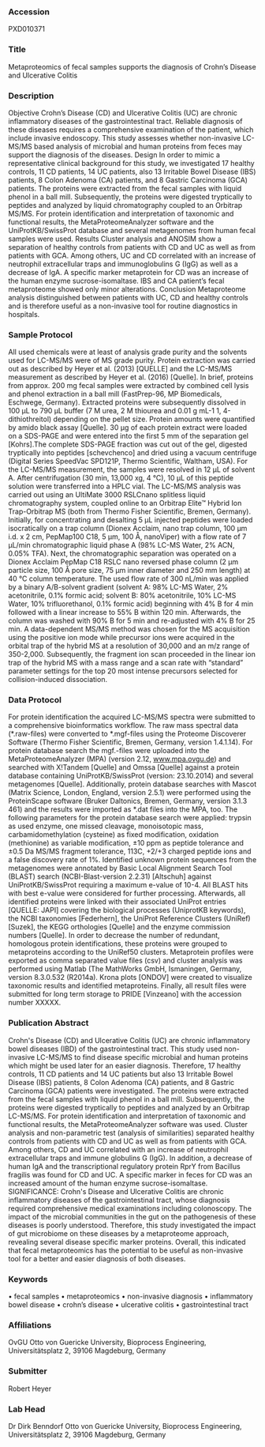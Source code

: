 ### Accession
PXD010371

### Title
Metaproteomics of fecal samples supports the diagnosis of Crohn’s Disease and Ulcerative Colitis

### Description
Objective Crohn’s Disease (CD) and Ulcerative Colitis (UC) are chronic inflammatory diseases of the gastrointestinal tract. Reliable diagnosis of these diseases requires a comprehensive examination of the patient, which include invasive endoscopy. This study assesses whether non-invasive LC-MS/MS based analysis of microbial and human proteins from feces may support the diagnosis of the diseases.  Design In order to mimic a representative clinical background for this study, we investigated 17 healthy controls, 11 CD patients, 14 UC patients, also 13 Irritable Bowel Disease (IBS) patients, 8 Colon Adenoma (CA) patients, and 8 Gastric Carcinoma (GCA) patients. The proteins were extracted from the fecal samples with liquid phenol in a ball mill. Subsequently, the proteins were digested tryptically to peptides and analyzed by liquid chromatography coupled to an Orbitrap MS/MS. For protein identification and interpretation of taxonomic and functional results, the MetaProteomeAnalyzer software and the UniProtKB/SwissProt database and several metagenomes from human fecal samples were used.  Results Cluster analysis and ANOSIM show a separation of healthy controls from patients with CD and UC as well as from patients with GCA. Among others, UC and CD correlated with an increase of neutrophil extracellular traps and immunoglobulins G (IgG) as well as a decrease of IgA.  A specific marker metaprotein for CD was an increase of the human enzyme sucrose-isomaltase. IBS and CA patient’s fecal metaproteome showed only minor alterations.   Conclusion Metaproteome analysis distinguished between patients with UC, CD and healthy controls and is therefore useful as a non-invasive tool for routine diagnostics in hospitals.

### Sample Protocol
All used chemicals were at least of analysis grade purity and the solvents used for LC-MS/MS were of MS grade purity. Protein extraction was carried out as described by Heyer et al. (2013) [QUELLE] and the LC-MS/MS measurement as described by Heyer et al. (2016) [Quelle]. In brief, proteins from approx. 200 mg fecal samples were extracted by combined cell lysis and phenol extraction in a ball mill (FastPrep-96, MP Biomedicals, Eschwege, Germany). Extracted proteins were subsequently dissolved in 100 µL to 790 µL buffer (7 M urea, 2 M thiourea and 0.01 g mL-1 1, 4-dithiothreitol) depending on the pellet size. Protein amounts were quantified by amido black assay [Quelle]. 30 µg of each protein extract were loaded on a SDS-PAGE and were entered into the first 5 mm of the separation gel [Kohrs].The complete SDS-PAGE fraction was cut out of the gel, digested tryptically into peptides [schevchenco] and dried using a vacuum centrifuge (Digital Series SpeedVac SPD121P, Thermo Scientific, Waltham, USA). For the LC-MS/MS measurement, the samples were resolved in 12 µL of solvent A. After centrifugation (30 min, 13,000 xg, 4 °C), 10 µL of this peptide solution were transferred into a HPLC vial. The LC-MS/MS analysis was carried out using an UltiMate 3000 RSLCnano splitless liquid chromatography system, coupled online to an Orbitrap Elite™ Hybrid Ion Trap-Orbitrap MS (both from Thermo Fisher Scientific, Bremen, Germany). Initially, for concentrating and desalting 5 µL injected peptides were loaded isocratically on a trap column (Dionex Acclaim, nano trap column, 100 μm i.d. x 2 cm, PepMap100 C18, 5 μm, 100 Å, nanoViper) with a flow rate of 7 μL/min chromatographic liquid phase A (98% LC-MS Water, 2% ACN, 0.05% TFA). Next, the chromatographic separation was operated on a Dionex Acclaim PepMap C18 RSLC nano reversed phase column (2 μm particle size, 100 Å pore size, 75 μm inner diameter and 250 mm length) at 40 °C column temperature. The used flow rate of 300 nL/min was applied by a binary A/B-solvent gradient (solvent A: 98% LC-MS Water, 2% acetonitrile, 0.1% formic acid; solvent B: 80% acetonitrile, 10% LC-MS Water, 10% trifluorethanol, 0.1% formic acid) beginning with 4% B for 4 min followed with a linear increase to 55% B within 120 min. Afterwards, the column was washed with 90% B for 5 min and re-adjusted with 4% B for 25 min. A data-dependent MS/MS method was chosen for the MS acquisition using the positive ion mode while precursor ions were acquired in the orbital trap of the hybrid MS at a resolution of 30,000 and an m/z range of 350-2,000. Subsequently, the fragment ion scan proceeded in the linear ion trap of the hybrid MS with a mass range and a scan rate with “standard” parameter settings for the top 20 most intense precursors selected for collision-induced dissociation.

### Data Protocol
For protein identification the acquired LC-MS/MS spectra were submitted to a comprehensive bioinformatics workflow. The raw mass spectral data (*.raw-files) were converted to *.mgf-files using the Proteome Discoverer Software (Thermo Fisher Scientific, Bremen, Germany, version 1.4.1.14). For protein database search the mgf.-files were uploaded into the MetaProteomeAnalyzer (MPA) (version 2.12, www.mpa.ovgu.de) and searched with X!Tandem [Quelle] and Omssa [Quelle] against a protein database containing UniProtKB/SwissProt (version: 23.10.2014) and several metagenomes [Quelle]. Additionally, protein database searches with Mascot (Matrix Science, London, England, version 2.5.1) were performed using the ProteinScape software (Bruker Daltonics, Bremen, Germany, version 3.1.3 461) and the results were imported as *.dat files into the MPA, too. The following parameters for the protein database search were applied: trypsin as used enzyme, one missed cleavage, monoisotopic mass, carbamidomethylation (cysteine) as fixed modification, oxidation (methionine) as variable modification, ±10 ppm as peptide tolerance and ±0.5 Da MS/MS fragment tolerance, 113C, +2/+3 charged peptide ions and a false discovery rate of 1%. Identified unknown protein sequences from the metagenomes were annotated by Basic Local Alignment Search Tool (BLAST) search (NCBI-Blast-version 2.2.31) [Altschuh] against UniProtKB/SwissProt requiring a maximum e-value of 10-4. All BLAST hits with best e-value were considered for further processing. Afterwards, all identified proteins were linked with their associated UniProt entries [QUELLE: JAPI] covering the biological processes (UniprotKB keywords), the NCBI taxonomies [Federhern], the UniProt Reference Clusters (UniRef) [Suzek], the KEGG orthologies [Quelle] and the enzyme commission numbers [Quelle]. In order to decrease the number of redundant, homologous protein identifications, these proteins were grouped to metaproteins according to the UniRef50 clusters. Metaprotein profiles were exported as comma separated value files (csv) and cluster analysis was performed using Matlab (The MathWorks GmbH, Ismaningen, Germany, version 8.3.0.532 (R2014a). Krona plots [ONDOV] were created to visualize taxonomic results and identified metaproteins. Finally, all result files were submitted for long term storage to PRIDE [Vinzeano] with the accession number XXXXX.

### Publication Abstract
Crohn's Disease (CD) and Ulcerative Colitis (UC) are chronic inflammatory bowel diseases (IBD) of the gastrointestinal tract. This study used non-invasive LC-MS/MS to find disease specific microbial and human proteins which might be used later for an easier diagnosis. Therefore, 17 healthy controls, 11 CD patients and 14 UC patients but also 13 Irritable Bowel Disease (IBS) patients, 8 Colon Adenoma (CA) patients, and 8 Gastric Carcinoma (GCA) patients were investigated. The proteins were extracted from the fecal samples with liquid phenol in a ball mill. Subsequently, the proteins were digested tryptically to peptides and analyzed by an Orbitrap LC-MS/MS. For protein identification and interpretation of taxonomic and functional results, the MetaProteomeAnalyzer software was used. Cluster analysis and non-parametric test (analysis of similarities) separated healthy controls from patients with CD and UC as well as from patients with GCA. Among others, CD and UC correlated with an increase of neutrophil extracellular traps and immune globulins G (IgG). In addition, a decrease of human IgA and the transcriptional regulatory protein RprY from Bacillus fragilis was found for CD and UC. A specific marker in feces for CD was an increased amount of the human enzyme sucrose-isomaltase. SIGNIFICANCE: Crohn's Disease and Ulcerative Colitis are chronic inflammatory diseases of the gastrointestinal tract, whose diagnosis required comprehensive medical examinations including colonoscopy. The impact of the microbial communities in the gut on the pathogenesis of these diseases is poorly understood. Therefore, this study investigated the impact of gut microbiome on these diseases by a metaproteome approach, revealing several disease specific marker proteins. Overall, this indicated that fecal metaproteomics has the potential to be useful as non-invasive tool for a better and easier diagnosis of both diseases.

### Keywords
• fecal samples • metaproteomics • non-invasive diagnosis • inflammatory bowel disease • crohn’s disease  • ulcerative colitis • gastrointestinal tract

### Affiliations
OvGU
Otto von Guericke University, Bioprocess Engineering, Universitätsplatz 2, 39106 Magdeburg, Germany

### Submitter
Robert Heyer

### Lab Head
Dr Dirk Benndorf
Otto von Guericke University, Bioprocess Engineering, Universitätsplatz 2, 39106 Magdeburg, Germany


